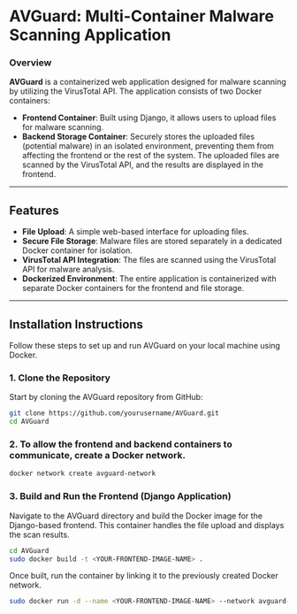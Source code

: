 # AVGuard: Multi-Container Malware Scanning Application

### Overview

**AVGuard** is a containerized web application designed for malware scanning by utilizing the VirusTotal API. The application consists of two Docker containers:
- **Frontend Container**: Built using Django, it allows users to upload files for malware scanning.
- **Backend Storage Container**: Securely stores the uploaded files (potential malware) in an isolated environment, preventing them from affecting the frontend or the rest of the system. The uploaded files are scanned by the VirusTotal API, and the results are displayed in the frontend.

---

## Features
- **File Upload**: A simple web-based interface for uploading files.
- **Secure File Storage**: Malware files are stored separately in a dedicated Docker container for isolation.
- **VirusTotal API Integration**: The files are scanned using the VirusTotal API for malware analysis.
- **Dockerized Environment**: The entire application is containerized with separate Docker containers for the frontend and file storage.

---

## Installation Instructions

Follow these steps to set up and run AVGuard on your local machine using Docker.

### 1. Clone the Repository
Start by cloning the AVGuard repository from GitHub:

```bash
git clone https://github.com/yourusername/AVGuard.git
cd AVGuard
```

### 2. To allow the frontend and backend containers to communicate, create a Docker network.

```bash
docker network create avguard-network
```

### 3. Build and Run the Frontend (Django Application)

Navigate to the AVGuard directory and build the Docker image for the Django-based frontend. This container handles the file upload and displays the scan results.

```bash
cd AVGuard
sudo docker build -t <YOUR-FRONTEND-IMAGE-NAME> .
```
Once built, run the container by linking it to the previously created Docker network.

```bash
sudo docker run -d --name <YOUR-FRONTEND-IMAGE-NAME> --network avguard-network -p 8000:8000 <YOUR-FRONTEND-IMAGE-NAME>
```

